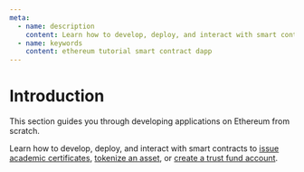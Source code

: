 ```yaml
---
meta:
  - name: description
    content: Learn how to develop, deploy, and interact with smart contracts on the Ethereum network.
  - name: keywords
    content: ethereum tutorial smart contract dapp
---
```


# Introduction

This section guides you through developing applications on Ethereum from scratch.

Learn how to develop, deploy, and interact with smart contracts to [issue academic certificates](/tutorials/ethereum/academic-certificates-with-truffle), [tokenize an asset](/tutorials/ethereum/asset-tokenization-with-embark), or [create a trust fund account](/tutorials/ethereum/trust-fund-account-with-remix).